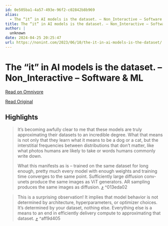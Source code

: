 ```yaml
---
id: 0e505ba1-4a57-493e-96f2-c02842b8b969
alias:
  - The “it” in AI models is the dataset. – Non_Interactive – Software & ML
title: The “it” in AI models is the dataset. – Non_Interactive – Software & ML
author: |
  unknown
date: 2024-04-25 20:25:47
url: https://nonint.com/2023/06/10/the-it-in-ai-models-is-the-dataset/
---
```


# The “it” in AI models is the dataset. – Non_Interactive – Software & ML

[Read on Omnivore](https://omnivore.app/me/the-it-in-ai-models-is-the-dataset-non-interactive-software-ml-18f16b8969c)

[Read Original](https://nonint.com/2023/06/10/the-it-in-ai-models-is-the-dataset/)

## Highlights

> It’s becoming awfully clear to me that these models are truly approximating their datasets to an incredible degree. What that means is not only that they learn what it means to be a dog or a cat, but the interstitial frequencies between distributions that don’t matter, like what photos humans are likely to take or words humans commonly write down.
> 
> What this manifests as is – trained on the same dataset for long enough, pretty much every model with enough weights and training time converges to the same point. Sufficiently large diffusion conv-unets produce the same images as ViT generators. AR sampling produces the same images as diffusion. [⤴️](https://omnivore.app/me/the-it-in-ai-models-is-the-dataset-non-interactive-software-ml-18f16b8969c#013eda02-1933-4db8-b8bd-1e57448da495)  ^013eda02

> This is a surprising observation! It implies that model behavior is not determined by architecture, hyperparameters, or optimizer choices. It’s determined by your dataset, nothing else. Everything else is a means to an end in efficiently delivery compute to approximating that dataset. [⤴️](https://omnivore.app/me/the-it-in-ai-models-is-the-dataset-non-interactive-software-ml-18f16b8969c#aff9d405-0dde-479f-9847-2e6548644838)  ^aff9d405

